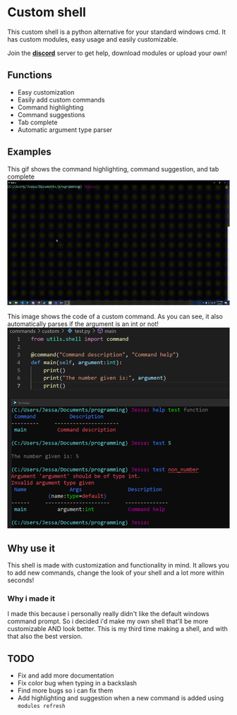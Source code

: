 # Custom shell

This custom shell is a python alternative for your standard windows cmd.
It has custom modules, easy usage and easily customizable.

Join the **[discord](https://discord.gg/ZWFefjGf2g)** server to get help, download modules or upload your own!

## Functions

- Easy customization
- Easily add custom commands
- Command highlighting
- Command suggestions
- Tab complete
- Automatic argument type parser

## Examples

This gif shows the command highlighting, command suggestion, and tab complete
![GIF_highlight_showoff](images/highlight.gif)

This image shows the code of a custom command.
As you can see, it also automatically parses if the argument is an int or not!
![command_code](images/custom_command.png)


## Why use it

This shell is made with customization and functionality in mind.
It allows you to add new commands, change the look of your shell and a lot more within seconds!


### Why i made it

I made this because i personally really didn't like the default windows command prompt.
So i decided i'd make my own shell that'll be more customizable AND look better.
This is my third time making a shell, and with that also the best version. 


## TODO

- Fix and add more documentation
- Fix color bug when typing in a backslash
- Find more bugs so i can fix them
- Add highlighting and suggestion when a new command is added using `modules refresh`
